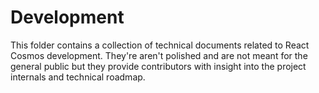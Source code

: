 # Development

This folder contains a collection of technical documents related to React Cosmos development. They're aren't polished and are not meant for the general public but they provide contributors with insight into the project internals and technical roadmap.
